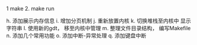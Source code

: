 1 make
2. make run

h. 添加展示内存信息
i. 增加分页机制 
j. 重新放置内核
k. 切换堆栈至内核中 显示字符串
l. 使用新的gdt， 移至内核中管理
m. 整理文件目录结构， 编写Makefile
n. 添加几个常用功能 
o. 添加中断-异常处理
q. 添加键盘中断
